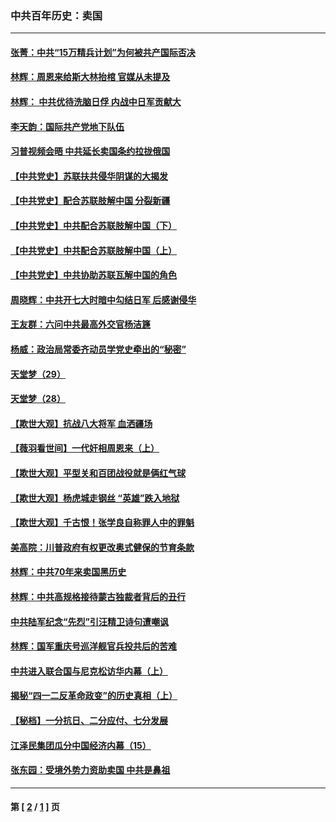 ### 中共百年历史：卖国
---
#### [张菁：中共“15万精兵计划”为何被共产国际否决](../../pages/nf1176117/n13967677.md?10010430) 
#### [林辉：周恩来给斯大林抬棺 官媒从未提及](../../pages/nf1176117/n13961173.md?10010430) 
#### [林辉： 中共优待洗脑日俘 内战中日军贡献大](../../pages/nf1176117/n13624644.md?10010430) 
#### [李天韵：国际共产党地下队伍](../../pages/nf1176117/n13611808.md?10010430) 
#### [习普视频会晤 中共延长卖国条约拉拢俄国](../../pages/nf1176117/n13060971.md?10010430) 
#### [【中共党史】苏联扶共侵华阴谋的大揭发](../../pages/nf1176117/n13056050.md?10010430) 
#### [【中共党史】配合苏联肢解中国 分裂新疆](../../pages/nf1176117/n13040700.md?10010430) 
#### [【中共党史】中共配合苏联肢解中国（下）](../../pages/nf1176117/n13035660.md?10010430) 
#### [【中共党史】中共配合苏联肢解中国（上）](../../pages/nf1176117/n13030262.md?10010430) 
#### [【中共党史】中共协助苏联瓦解中国的角色](../../pages/nf1176117/n13018109.md?10010430) 
#### [周晓辉：中共开七大时暗中勾结日军 后感谢侵华](../../pages/nf1176117/n12921960.md?10010430) 
#### [王友群：六问中共最高外交官杨洁篪](../../pages/nf1176117/n12836495.md?10010430) 
#### [杨威：政治局常委齐动员学党史牵出的“秘密”](../../pages/nf1176117/n12764642.md?10010430) 
#### [天堂梦（29）](../../pages/nf1176117/n12408465.md?10010430) 
#### [天堂梦（28）](../../pages/nf1176117/n12408309.md?10010430) 
#### [【欺世大观】抗战八大将军 血洒疆场](../../pages/nf1176117/n12357044.md?10010430) 
#### [【薇羽看世间】一代奸相周恩来（上）](../../pages/nf1176117/n12401109.md?10010430) 
#### [【欺世大观】平型关和百团战役就是俩红气球](../../pages/nf1176117/n12359157.md?10010430) 
#### [【欺世大观】杨虎城走钢丝 “英雄”跌入地狱](../../pages/nf1176117/n12358840.md?10010430) 
#### [【欺世大观】千古恨！张学良自称罪人中的罪魁](../../pages/nf1176117/n12358629.md?10010430) 
#### [美高院：川普政府有权更改奥式健保的节育条款](../../pages/nf1176117/n12242171.md?10010430) 
#### [林辉：中共70年来卖国黑历史](../../pages/nf1176117/n11552181.md?10010430) 
#### [林辉：中共高规格接待蒙古独裁者背后的丑行](../../pages/nf1176117/n11225005.md?10010430) 
#### [中共陆军纪念“先烈”引汪精卫诗句遭嘲讽](../../pages/nf1176117/n11153345.md?10010430) 
#### [林辉：国军重庆号巡洋舰官兵投共后的苦难](../../pages/nf1176117/n10997801.md?10010430) 
#### [中共进入联合国与尼克松访华内幕（上）](../../pages/nf1176117/n10138788.md?10010430) 
#### [揭秘“四一二反革命政变”的历史真相（上）](../../pages/nf1176117/n9996650.md?10010430) 
#### [【秘档】一分抗日、二分应付、七分发展](../../pages/nf1176117/n9331484.md?10010430) 
#### [江泽民集团瓜分中国经济内幕（15）](../../pages/nf1176117/n9268584.md?10010430) 
#### [张东园：受境外势力资助卖国 中共是鼻祖](../../pages/nf1176117/n9272480.md?10010430) 

---
#### 第 [ [2](./2.md?10010430) / [1](./1.md?10010430) ] 页
